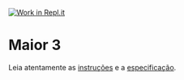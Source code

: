 [![Work in Repl.it](https://classroom.github.com/assets/work-in-replit-14baed9a392b3a25080506f3b7b6d57f295ec2978f6f33ec97e36a161684cbe9.svg)](https://classroom.github.com/online_ide?assignment_repo_id=3799987&assignment_repo_type=AssignmentRepo)
# Maior 3

Leia atentamente as [instruções](./instruções.md) e a [especificação](./especificação.md).
